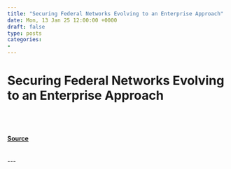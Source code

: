 ```yaml
---
title: "Securing Federal Networks Evolving to an Enterprise Approach"
date: Mon, 13 Jan 25 12:00:00 +0000
draft: false
type: posts
categories: 
- 
---
```

# Securing Federal Networks Evolving to an Enterprise Approach

<br/>

<br/>


#### [Source](https://www.cisa.gov/news-events/news/securing-federal-networks-evolving-enterprise-approach)

<br/>
---
